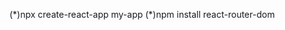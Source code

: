 (\*)npx create-react-app my-app
(\*)npm install react-router-dom

<!-- (\*)proxy
package.json->Debug

"scripts": {...},
"proxy":"http://localhost:4000",
 -->
